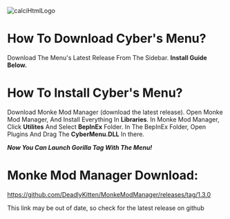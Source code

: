 
![calciHtmlLogo](https://i.file.glass/b4dda9.gif)

# How To Download Cyber's Menu?

Download The Menu's Latest Release From
The Sidebar. **Install Guide Below.**


# How To Install Cyber's Menu?
 Download Monke Mod Manager (download the latest release).
 Open Monke Mod Manager, And Install Everything In **Libraries**.
 In Monke Mod Manager, Click **Utilites** And Select **BepInEx** Folder.
 In The BepInEx Folder, Open Plugins And Drag The  **CyberMenu.DLL**  In there.

 ***Now You Can Launch Gorilla Tag With The Menu!***


# Monke Mod Manager Download:

https://github.com/DeadlyKitten/MonkeModManager/releases/tag/1.3.0

This link may be out of date, so check
for the latest release on github
